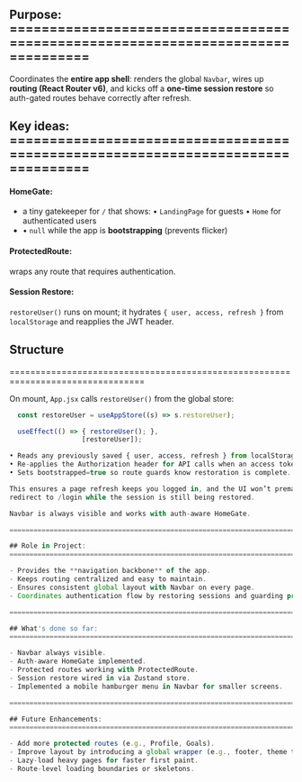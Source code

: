 ## Purpose:  ================================================================================

  Coordinates the **entire app shell**: renders the global `Navbar`, wires up **routing (React Router v6)**, and kicks off a **one-time session restore** so auth-gated routes behave correctly after refresh.

## Key ideas:  ================================================================================

#### HomeGate: 
  - a tiny gatekeeper for `/` that shows:
    • `LandingPage` for guests
    • `Home` for authenticated users
  - • `null` while the app is **bootstrapping** (prevents flicker)

#### ProtectedRoute: 
  wraps any route that requires authentication.

#### Session Restore:  
`restoreUser()` runs on mount; it hydrates `{ user, access, refresh }` from `localStorage` and reapplies the JWT header.

## Structure
================================================================================

  On mount, `App.jsx` calls `restoreUser()` from the global store:
  ```jsx
    const restoreUser = useAppStore((s) => s.restoreUser);

    useEffect(() => { restoreUser(); }, 
                    [restoreUser]);

  • Reads any previously saved { user, access, refresh } from localStorage.
  • Re-applies the Authorization header for API calls when an access token exists.
  • Sets bootstrapped=true so route guards know restoration is complete.

  This ensures a page refresh keeps you logged in, and the UI won’t prematurely
  redirect to /login while the session is still being restored.

  Navbar is always visible and works with auth-aware HomeGate.

  ================================================================================

  ## Role in Project:
  ================================================================================

  - Provides the **navigation backbone** of the app.  
  - Keeps routing centralized and easy to maintain.  
  - Ensures consistent global layout with Navbar on every page.  
  - Coordinates authentication flow by restoring sessions and guarding private routes.

  ================================================================================

  ## What's done so far:
  ================================================================================

  - Navbar always visible.
  - Auth-aware HomeGate implemented.
  - Protected routes working with ProtectedRoute.
  - Session restore wired in via Zustand store.
  - Implemented a mobile hamburger menu in Navbar for smaller screens.

  ================================================================================

  ## Future Enhancements:
  ================================================================================

  - Add more protected routes (e.g., Profile, Goals).  
  - Improve layout by introducing a global wrapper (e.g., footer, theme toggle).  
  - Lazy-load heavy pages for faster first paint.
  - Route-level loading boundaries or skeletons.
  